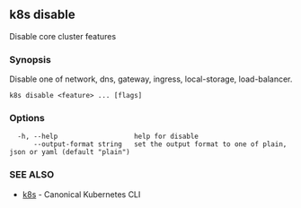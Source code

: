 ## k8s disable

Disable core cluster features

### Synopsis

Disable one of network, dns, gateway, ingress, local-storage, load-balancer.

```
k8s disable <feature> ... [flags]
```

### Options

```
  -h, --help                   help for disable
      --output-format string   set the output format to one of plain, json or yaml (default "plain")
```

### SEE ALSO

* [k8s](k8s.md)	 - Canonical Kubernetes CLI

